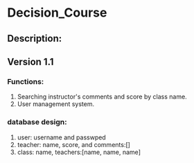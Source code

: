 # Decision_Course

## Description:

## Version 1.1

### Functions:
1. Searching instructor's comments and score by class name.
2. User management system.

### database design:
1. user: username and passwped
2. teacher: name, score, and comments:[]
3. class: name, teachers:[name, name, name]
